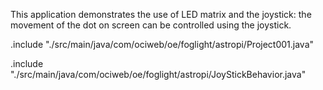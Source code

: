 
This application demonstrates the use of LED matrix and the joystick: the movement of the dot on screen can be controlled using 
the joystick.

.include "./src/main/java/com/ociweb/oe/foglight/astropi/Project001.java"

.include "./src/main/java/com/ociweb/oe/foglight/astropi/JoyStickBehavior.java"
